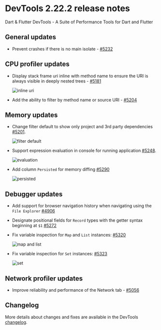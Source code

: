 # DevTools 2.22.2 release notes

Dart & Flutter DevTools - A Suite of Performance Tools for Dart and Flutter

## General updates
- Prevent crashes if there is no main isolate - [#5232](https://github.com/flutter/devtools/pull/5232)

## CPU profiler updates
- Display stack frame uri inline with method name to ensure the URI is always visible
in deeply nested trees - [#5181](https://github.com/flutter/devtools/pull/5181)

  ![inline uri]({{site.url}}/reference/devtools/release-notes/images-2.22.2/5181.png "inline uri")

- Add the ability to filter by method name or source URI - [#5204](https://github.com/flutter/devtools/pull/5204)

## Memory updates
- Change filter default to show only project and 3rd party dependencies [#5201](https://github.com/flutter/devtools/pull/5201).

  ![filter default]({{site.url}}/reference/devtools/release-notes/images-2.22.2/5201.png "filter default")

- Support expression evaluation in console for running application [#5248](https://github.com/flutter/devtools/pull/5248).

  ![evaluation]({{site.url}}/reference/devtools/release-notes/images-2.22.2/5248.png "evaluation")

- Add column `Persisted` for memory diffing [#5290](https://github.com/flutter/devtools/pull/5290)

  ![persisted]({{site.url}}/reference/devtools/release-notes/images-2.22.2/5290.png "persisted")

## Debugger updates
- Add support for browser navigation history when navigating using the `File Explorer` [#4906](https://github.com/flutter/devtools/pull/4906)
- Designate positional fields for `Record` types with the getter syntax beginning at `$1` [#5272](https://github.com/flutter/devtools/pull/5272)
- Fix variable inspection for `Map` and `List` instances: [#5320](https://github.com/flutter/devtools/pull/5320)

  ![map and list]({{site.url}}/reference/devtools/release-notes/images-2.22.2/5320.png "map and list")

- Fix variable inspection for `Set` instances: [#5323](https://github.com/flutter/devtools/pull/5323)

  ![set]({{site.url}}/reference/devtools/release-notes/images-2.22.2/5323.png "set")


## Network profiler updates
- Improve reliability and performance of the Network tab - [#5056](https://github.com/flutter/devtools/pull/5056)

## Changelog
More details about changes and fixes are available in the DevTools
[changelog](https://github.com/flutter/devtools/blob/master/CHANGELOG.md).
